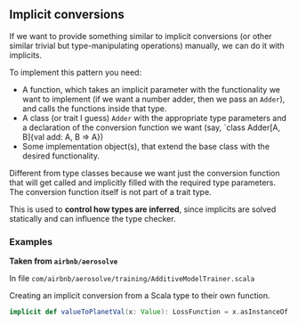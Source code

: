 ## Implicit conversions

If we want to provide something similar to implicit conversions (or other similar trivial but type-manipulating operations) manually, we can do it with implicits.

To implement this pattern you need:
- A function, which takes an implicit parameter with the functionality we want to implement (if we want a number adder, then we pass an `Adder`), and calls the functions inside that type.
- A class (or trait I guess) `Adder` with the appropriate type parameters and a declaration of the conversion function we want (say, `class Adder[A, B]{val add: A, B => A})
- Some implementation object(s), that extend the base class with the desired functionality.

Different from type classes because we want just the conversion function that will get called and implicitly filled with the required type parameters. The conversion function itself is not part of a trait type.

This is used to **control how types are inferred**, since implicits are solved statically and can influence the type checker.

### Examples

**Taken from `airbnb/aerosolve`**

In file `com/airbnb/aerosolve/training/AdditiveModelTrainer.scala`

Creating an implicit conversion from a Scala type to their own function.

```scala
implicit def valueToPlanetVal(x: Value): LossFunction = x.asInstanceOf[LossFunction]
```